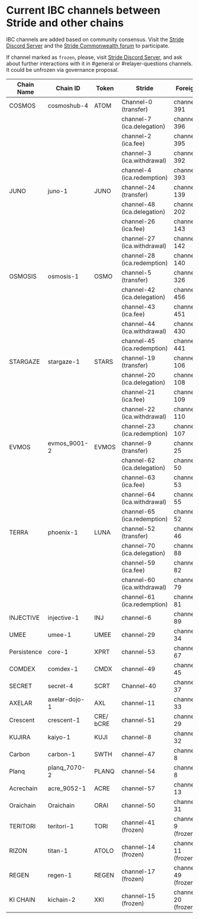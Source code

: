 # Current IBC channels between Stride and other chains

IBC channels are added based on community consensus. Visit the
[Stride Discord Server](https://discord.gg/stride-zone) and the
[Stride Commonwealth forum](https://commonwealth.im/stride/discussions) to
participate.

If channel marked as `frozen`, please, visit
[Stride Discord Server](https://discord.gg/stride-zone), and ask about further
interactions with it in #general or #relayer-questions channels. It could be
unfrozen via governance proposal.

| Chain Name  | Chain ID      | Token     | Stride                      | Foreign             |
| ----------- | ------------- | --------- | --------------------------- | ------------------- |
| COSMOS      | cosmoshub-4   | ATOM      | Channel-0 (transfer)        | channel-391         |
|             |               |           | channel-7 (ica.delegation)  | channel-396         |
|             |               |           | channel-2 (ica.fee)         | channel-395         |
|             |               |           | channel-3 (ica.withdrawal)  | channel-392         |
|             |               |           | channel-4 (ica.redemption)  | channel-393         |
| JUNO        | juno-1        | JUNO      | channel-24 (transfer)       | channel-139         |
|             |               |           | channel-48 (ica.delegation) | channel-202         |
|             |               |           | channel-26 (ica.fee)        | channel-143         |
|             |               |           | channel-27 (ica.withdrawal) | channel-142         |
|             |               |           | channel-28 (ica.redemption) | channel-140         |
| OSMOSIS     | osmosis-1     | OSMO      | channel-5 (transfer)        | channel-326         |
|             |               |           | channel-42 (ica.delegation) | channel-456         |
|             |               |           | channel-43 (ica.fee)        | channel-451         |
|             |               |           | channel-44 (ica.withdrawal) | channel-430         |
|             |               |           | channel-45 (ica.redemption) | channel-441         |
| STARGAZE    | stargaze-1    | STARS     | channel-19 (transfer)       | channel-106         |
|             |               |           | channel-20 (ica.delegation) | channel-108         |
|             |               |           | channel-21 (ica.fee)        | channel-109         |
|             |               |           | channel-22 (ica.withdrawal) | channel-110         |
|             |               |           | channel-23 (ica.redemption) | channel-107         |
| EVMOS       | evmos\_9001-2  | EVMOS     | channel-9 (transfer)        | channel-25          |
|             |               |           | channel-62 (ica.delegation) | channel-50          |
|             |               |           | channel-63 (ica.fee)        | channel-53          |
|             |               |           | channel-64 (ica.withdrawal) | channel-55          |
|             |               |           | channel-65 (ica.redemption) | channel-52          |
| TERRA       | phoenix-1     | LUNA      | channel-52 (transfer)       | channel-46          |
|             |               |           | channel-70 (ica.delegation) | channel-88          |
|             |               |           | channel-59 (ica.fee)        | channel-82          |
|             |               |           | channel-60 (ica.withdrawal) | channel-79          |
|             |               |           | channel-61 (ica.redemption) | channel-81          |
| INJECTIVE   | injective-1   | INJ       | channel-6                   | channel-89          |
| UMEE        | umee-1        | UMEE      | channel-29                  | channel-34          |
| Persistence | core-1        | XPRT      | channel-53                  | channel-67          |
| COMDEX      | comdex-1      | CMDX      | channel-49                  | channel-45          |
| SECRET      | secret-4      | SCRT      | Channel-40                  | channel-37          |
| AXELAR      | axelar-dojo-1 | AXL       | channel-11                  | channel-33          |
| Crescent    | crescent-1    | CRE/ bCRE | channel-51                  | channel-29          |
| KUJIRA      | kaiyo-1       | KUJI      | channel-8                   | channel-32          |
| Carbon      | carbon-1      | SWTH      | channel-47                  | channel-8           |
| Planq       | planq\_7070-2  | PLANQ     | channel-54                  | channel-8           |
| Acrechain   | acre\_9052-1   | ACRE      | channel-57                  | channel-13          |
| Oraichain   | Oraichain     | ORAI      | channel-50                  | channel-31          |
| TERITORI    | teritori-1    | TORI      | channel-41 (frozen)         | channel-9 (frozen)  |
| RIZON       | titan-1       | ATOLO     | channel-14 (frozen)         | channel-11 (frozen) |
| REGEN       | regen-1       | REGEN     | channel-17 (frozen)         | channel-49 (frozen) |
| KI CHAIN    | kichain-2     | XKI       | channel-15 (frozen)         | channel-20 (frozen) |
